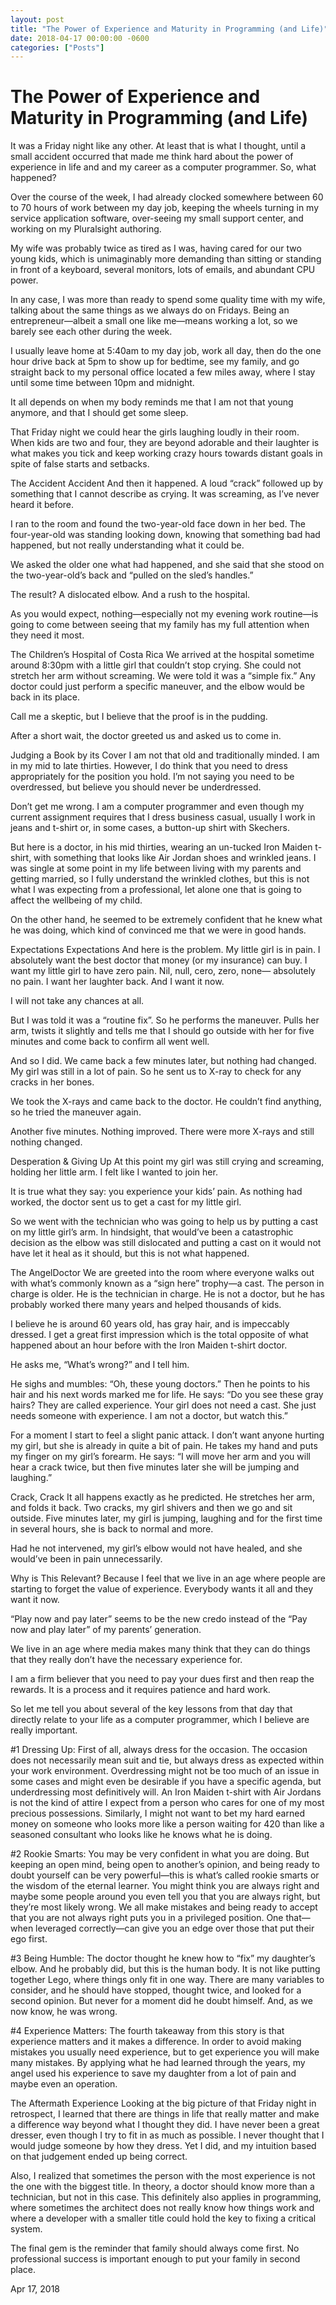```yaml
---
layout: post
title: "The Power of Experience and Maturity in Programming (and Life)"
date: 2018-04-17 00:00:00 -0600
categories: ["Posts"] 
---
```


# The Power of Experience and Maturity in Programming (and Life)



It was a Friday night like any other. At least that is what I thought, until a small accident occurred that made me think hard about the power of experience in life and and my career as a computer programmer. So, what happened?

Over the course of the week, I had already clocked somewhere between 60 to 70 hours of work between my day job, keeping the wheels turning in my service application software, over-seeing my small support center, and working on my Pluralsight authoring.

My wife was probably twice as tired as I was, having cared for our two young kids, which is unimaginably more demanding than sitting or standing in front of a keyboard, several monitors, lots of emails, and abundant CPU power.

In any case, I was more than ready to spend some quality time with my wife, talking about the same things as we always do on Fridays. Being an entrepreneur—albeit a small one like me—means working a lot, so we barely see each other during the week.

I usually leave home at 5:40am to my day job, work all day, then do the one hour drive back at 5pm to show up for bedtime, see my family, and go straight back to my personal office located a few miles away, where I stay until some time between 10pm and midnight.

It all depends on when my body reminds me that I am not that young anymore, and that I should get some sleep.

That Friday night we could hear the girls laughing loudly in their room. When kids are two and four, they are beyond adorable and their laughter is what makes you tick and keep working crazy hours towards distant goals in spite of false starts and setbacks.

The Accident
Accident
And then it happened. A loud “crack” followed up by something that I cannot describe as crying. It was screaming, as I’ve never heard it before.

I ran to the room and found the two-year-old face down in her bed. The four-year-old was standing looking down, knowing that something bad had happened, but not really understanding what it could be.

We asked the older one what had happened, and she said that she stood on the two-year-old’s back and “pulled on the sled’s handles.”

The result? A dislocated elbow. And a rush to the hospital.

As you would expect, nothing—especially not my evening work routine—is going to come between seeing that my family has my full attention when they need it most.

The Children’s Hospital of Costa Rica
We arrived at the hospital sometime around 8:30pm with a little girl that couldn’t stop crying. She could not stretch her arm without screaming. We were told it was a “simple fix.” Any doctor could just perform a specific maneuver, and the elbow would be back in its place.

Call me a skeptic, but I believe that the proof is in the pudding.

After a short wait, the doctor greeted us and asked us to come in.

Judging a Book by its Cover
I am not that old and traditionally minded. I am in my mid to late thirties. However, I do think that you need to dress appropriately for the position you hold. I’m not saying you need to be overdressed, but believe you should never be underdressed.

Don’t get me wrong. I am a computer programmer and even though my current assignment requires that I dress business casual, usually I work in jeans and t-shirt or, in some cases, a button-up shirt with Skechers.

But here is a doctor, in his mid thirties, wearing an un-tucked Iron Maiden t-shirt, with something that looks like Air Jordan shoes and wrinkled jeans. I was single at some point in my life between living with my parents and getting married, so I fully understand the wrinkled clothes, but this is not what I was expecting from a professional, let alone one that is going to affect the wellbeing of my child.

On the other hand, he seemed to be extremely confident that he knew what he was doing, which kind of convinced me that we were in good hands.

Expectations
Expectations
And here is the problem. My little girl is in pain. I absolutely want the best doctor that money (or my insurance) can buy. I want my little girl to have zero pain. Nil, null, cero, zero, none— absolutely no pain. I want her laughter back. And I want it now.

I will not take any chances at all.

But I was told it was a “routine fix”. So he performs the maneuver. Pulls her arm, twists it slightly and tells me that I should go outside with her for five minutes and come back to confirm all went well.

And so I did. We came back a few minutes later, but nothing had changed. My girl was still in a lot of pain. So he sent us to X-ray to check for any cracks in her bones.

We took the X-rays and came back to the doctor. He couldn’t find anything, so he tried the maneuver again.

Another five minutes. Nothing improved. There were more X-rays and still nothing changed.

Desperation & Giving Up
At this point my girl was still crying and screaming, holding her little arm. I felt like I wanted to join her.

It is true what they say: you experience your kids’ pain. As nothing had worked, the doctor sent us to get a cast for my little girl.

So we went with the technician who was going to help us by putting a cast on my little girl’s arm. In hindsight, that would’ve been a catastrophic decision as the elbow was still dislocated and putting a cast on it would not have let it heal as it should, but this is not what happened.

The AngelDoctor
We are greeted into the room where everyone walks out with what’s commonly known as a “sign here” trophy—a cast. The person in charge is older. He is the technician in charge. He is not a doctor, but he has probably worked there many years and helped thousands of kids.

I believe he is around 60 years old, has gray hair, and is impeccably dressed. I get a great first impression which is the total opposite of what happened about an hour before with the Iron Maiden t-shirt doctor.

He asks me, “What’s wrong?” and I tell him.

He sighs and mumbles: “Oh, these young doctors.” Then he points to his hair and his next words marked me for life. He says: “Do you see these gray hairs? They are called experience. Your girl does not need a cast. She just needs someone with experience. I am not a doctor, but watch this.”

For a moment I start to feel a slight panic attack. I don’t want anyone hurting my girl, but she is already in quite a bit of pain. He takes my hand and puts my finger on my girl’s forearm. He says: “I will move her arm and you will hear a crack twice, but then five minutes later she will be jumping and laughing.”

Crack, Crack
It all happens exactly as he predicted. He stretches her arm, and folds it back. Two cracks, my girl shivers and then we go and sit outside. Five minutes later, my girl is jumping, laughing and for the first time in several hours, she is back to normal and more.

Had he not intervened, my girl’s elbow would not have healed, and she would’ve been in pain unnecessarily.

Why is This Relevant?
Because I feel that we live in an age where people are starting to forget the value of experience. Everybody wants it all and they want it now.

“Play now and pay later” seems to be the new credo instead of the “Pay now and play later” of my parents’ generation.

We live in an age where media makes many think that they can do things that they really don’t have the necessary experience for.

I am a firm believer that you need to pay your dues first and then reap the rewards. It is a process and it requires patience and hard work.

So let me tell you about several of the key lessons from that day that directly relate to your life as a computer programmer, which I believe are really important.

#1 Dressing Up: First of all, always dress for the occasion. The occasion does not necessarily mean suit and tie, but always dress as expected within your work environment. Overdressing might not be too much of an issue in some cases and might even be desirable if you have a specific agenda, but underdressing most definitively will. An Iron Maiden t-shirt with Air Jordans is not the kind of attire I expect from a person who cares for one of my most precious possessions. Similarly, I might not want to bet my hard earned money on someone who looks more like a person waiting for 420 than like a seasoned consultant who looks like he knows what he is doing.

#2 Rookie Smarts: You may be very confident in what you are doing. But keeping an open mind, being open to another’s opinion, and being ready to doubt yourself can be very powerful—this is what’s called rookie smarts or the wisdom of the eternal learner. You might think you are always right and maybe some people around you even tell you that you are always right, but they’re most likely wrong. We all make mistakes and being ready to accept that you are not always right puts you in a privileged position. One that—when leveraged correctly—can give you an edge over those that put their ego first.

#3 Being Humble: The doctor thought he knew how to “fix” my daughter’s elbow. And he probably did, but this is the human body. It is not like putting together Lego, where things only fit in one way. There are many variables to consider, and he should have stopped, thought twice, and looked for a second opinion. But never for a moment did he doubt himself. And, as we now know, he was wrong.

#4 Experience Matters: The fourth takeaway from this story is that experience matters and it makes a difference. In order to avoid making mistakes you usually need experience, but to get experience you will make many mistakes. By applying what he had learned through the years, my angel used his experience to save my daughter from a lot of pain and maybe even an operation.

The Aftermath
Experience
Looking at the big picture of that Friday night in retrospect, I learned that there are things in life that really matter and make a difference way beyond what I thought they did. I have never been a great dresser, even though I try to fit in as much as possible. I never thought that I would judge someone by how they dress. Yet I did, and my intuition based on that judgement ended up being correct.

Also, I realized that sometimes the person with the most experience is not the one with the biggest title. In theory, a doctor should know more than a technician, but not in this case. This definitely also applies in programming, where sometimes the architect does not really know how things work and where a developer with a smaller title could hold the key to fixing a critical system.

The final gem is the reminder that family should always come first. No professional success is important enough to put your family in second place.

Apr 17, 2018
